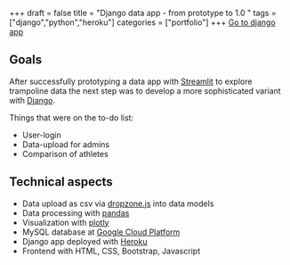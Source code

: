 +++ 
draft = false
title = "Django data app - from prototype to 1.0 "
tags = ["django","python","heroku"]
categories = ["portfolio"]
+++
[Go to django app](http://djangoapp.falko.in)

## Goals

After successfully prototyping a data app with [Streamlit](https://streamlit.io/) to explore trampoline data the next step was to develop a more sophisticated variant with [Django](https://www.djangoproject.com/).  

Things that were on the to-do list:
- User-login
- Data-upload for admins
- Comparison of athletes

## Technical aspects

- Data upload as csv via [dropzone.js](https://www.dropzone.dev/) into data models
- Data processing with [pandas](https://pandas.pydata.org/)
- Visualization with [plotly](https://plotly.com/python/) 
- MySQL database at [Google Cloud Platform](https://cloud.google.com)
- Django app deployed with [Heroku](https://heroku.com)
- Frontend with HTML, CSS, Bootstrap, Javascript
